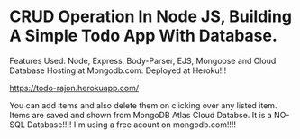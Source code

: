 # CRUD Operation In Node JS, Building A Simple Todo App With Database.

Features Used: Node, Express, Body-Parser, EJS, Mongoose and Cloud Database Hosting at Mongodb.com.
Deployed at Heroku!!!

https://todo-rajon.herokuapp.com/

You can add items and also delete them on clicking over any listed item. Items are saved and shown from MongoDB Atlas Cloud Databse. It is a NO-SQL Database!!!!
I'm using a free acount on mongodb.com!!!!